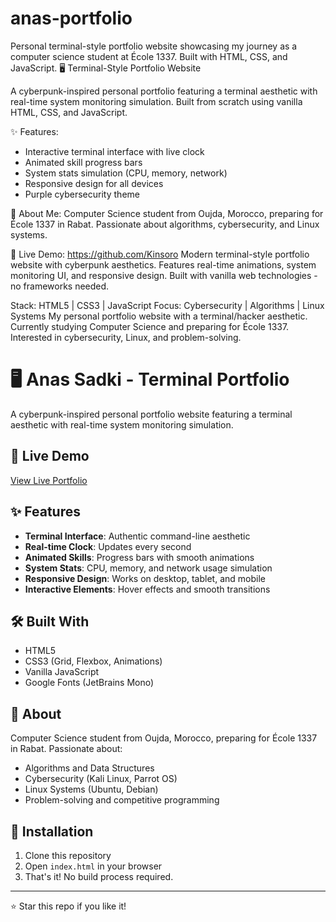 # anas-portfolio
Personal terminal-style portfolio website showcasing my journey as a computer science student at École 1337. Built with HTML, CSS, and JavaScript.
🖥️ Terminal-Style Portfolio Website

A cyberpunk-inspired personal portfolio featuring a terminal aesthetic with real-time system monitoring simulation. Built from scratch using vanilla HTML, CSS, and JavaScript.

✨ Features:
- Interactive terminal interface with live clock
- Animated skill progress bars
- System stats simulation (CPU, memory, network)
- Responsive design for all devices
- Purple cybersecurity theme

🎯 About Me:
Computer Science student from Oujda, Morocco, preparing for École 1337 in Rabat. Passionate about algorithms, cybersecurity, and Linux systems.

🚀 Live Demo: https://github.com/Kinsoro
Modern terminal-style portfolio website with cyberpunk aesthetics. Features real-time animations, system monitoring UI, and responsive design. Built with vanilla web technologies - no frameworks needed.

Stack: HTML5 | CSS3 | JavaScript
Focus: Cybersecurity | Algorithms | Linux Systems
My personal portfolio website with a terminal/hacker aesthetic. Currently studying Computer Science and preparing for École 1337. Interested in cybersecurity, Linux, and problem-solving.
# 🖥️ Anas Sadki - Terminal Portfolio

A cyberpunk-inspired personal portfolio website featuring a terminal aesthetic with real-time system monitoring simulation.

## 🚀 Live Demo
[View Live Portfolio](https://yourusername.github.io/repository-name)

## ✨ Features
- **Terminal Interface**: Authentic command-line aesthetic
- **Real-time Clock**: Updates every second
- **Animated Skills**: Progress bars with smooth animations
- **System Stats**: CPU, memory, and network usage simulation
- **Responsive Design**: Works on desktop, tablet, and mobile
- **Interactive Elements**: Hover effects and smooth transitions

## 🛠️ Built With
- HTML5
- CSS3 (Grid, Flexbox, Animations)
- Vanilla JavaScript
- Google Fonts (JetBrains Mono)

## 🎯 About
Computer Science student from Oujda, Morocco, preparing for École 1337 in Rabat. Passionate about:
- Algorithms and Data Structures
- Cybersecurity (Kali Linux, Parrot OS)
- Linux Systems (Ubuntu, Debian)
- Problem-solving and competitive programming



## 🔧 Installation
1. Clone this repository
2. Open `index.html` in your browser
3. That's it! No build process required.

---
⭐ Star this repo if you like it!
